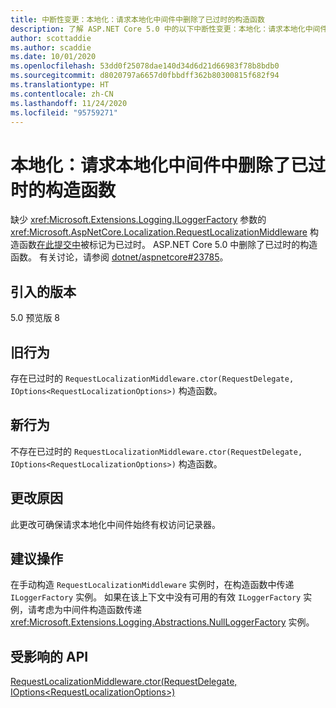 ```yaml
---
title: 中断性变更：本地化：请求本地化中间件中删除了已过时的构造函数
description: 了解 ASP.NET Core 5.0 中的以下中断性变更：本地化：请求本地化中间件中删除了已过时的构造函数
author: scottaddie
ms.author: scaddie
ms.date: 10/01/2020
ms.openlocfilehash: 53dd0f25078dae140d34d6d21d66983f78b8bdb0
ms.sourcegitcommit: d8020797a6657d0fbbdff362b80300815f682f94
ms.translationtype: HT
ms.contentlocale: zh-CN
ms.lasthandoff: 11/24/2020
ms.locfileid: "95759271"
---
```

# <a name="localization-obsolete-constructor-removed-in-request-localization-middleware"></a>本地化：请求本地化中间件中删除了已过时的构造函数

缺少 <xref:Microsoft.Extensions.Logging.ILoggerFactory> 参数的 <xref:Microsoft.AspNetCore.Localization.RequestLocalizationMiddleware> 构造函数[在此提交中](https://github.com/dotnet/aspnetcore/commit/ba8c6ccf6fd3eeb7fc42a159d362b15eae4fb3a0)被标记为已过时。 ASP.NET Core 5.0 中删除了已过时的构造函数。 有关讨论，请参阅 [dotnet/aspnetcore#23785](https://github.com/dotnet/aspnetcore/issues/23785)。

## <a name="version-introduced"></a>引入的版本

5.0 预览版 8

## <a name="old-behavior"></a>旧行为

存在已过时的 `RequestLocalizationMiddleware.ctor(RequestDelegate, IOptions<RequestLocalizationOptions>)` 构造函数。

## <a name="new-behavior"></a>新行为

不存在已过时的 `RequestLocalizationMiddleware.ctor(RequestDelegate, IOptions<RequestLocalizationOptions>)` 构造函数。

## <a name="reason-for-change"></a>更改原因

此更改可确保请求本地化中间件始终有权访问记录器。

## <a name="recommended-action"></a>建议操作

在手动构造 `RequestLocalizationMiddleware` 实例时，在构造函数中传递 `ILoggerFactory` 实例。 如果在该上下文中没有可用的有效 `ILoggerFactory` 实例，请考虑为中间件构造函数传递 <xref:Microsoft.Extensions.Logging.Abstractions.NullLoggerFactory> 实例。

## <a name="affected-apis"></a>受影响的 API

[RequestLocalizationMiddleware.ctor(RequestDelegate, IOptions\<RequestLocalizationOptions>)](/dotnet/api/microsoft.aspnetcore.localization.requestlocalizationmiddleware.-ctor?view=aspnetcore-3.1#Microsoft_AspNetCore_Localization_RequestLocalizationMiddleware__ctor_Microsoft_AspNetCore_Http_RequestDelegate_Microsoft_Extensions_Options_IOptions_Microsoft_AspNetCore_Builder_RequestLocalizationOptions__)

<!--

### Category

ASP.NET Core

### Affected APIs

`M:Microsoft.AspNetCore.Localization.RequestLocalizationMiddleware.#ctor(Microsoft.AspNetCore.Http.RequestDelegate,Microsoft.Extensions.Options.IOptions{Microsoft.AspNetCore.Builder.RequestLocalizationOptions})`

-->
